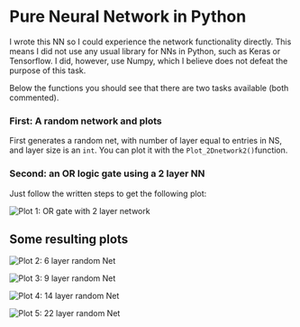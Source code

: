 # Pure Neural Network in Python

I wrote this NN so I could experience the network functionality directly. This means I did not use any usual library for NNs in Python, such as Keras or Tensorflow. I did, however, use Numpy, which I believe does not defeat the purpose of this task.

Below the functions you should see that there are two tasks available (both commented). 
### First: A random network and plots

First generates a random net, with number of layer equal to entries in NS, and layer size is an `int`. You can plot it with the `Plot_2Dnetwork2()`function.

### Second: an OR logic gate using a 2 layer NN

Just follow the written steps to get the following plot:

![Plot 1: OR gate with 2 layer network](https://github.com/Coffee4MePlz/Crude_NeuralNet/Plots/NeuralNet.png "OR gate with 2 layer network")

## Some resulting plots  

![Plot 2: 6 layer random Net](https://github.com/Coffee4MePlz/Crude_NeuralNet/Plots/NeuralNet.png "6 layer random Net")

![Plot 3: 9 layer random Net](https://github.com/Coffee4MePlz/Crude_NeuralNet/Plots/NeuralNet3.png "9 layer random Net")

![Plot 4: 14 layer random Net](https://github.com/Coffee4MePlz/Crude_NeuralNet/Plots/NeuralNet4.png "14 layer random Net")

![Plot 5: 22 layer random Net](https://github.com/Coffee4MePlz/Crude_NeuralNet/Plots/NeuralNet5.png "22 layer random Net")
